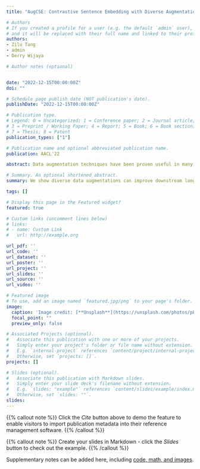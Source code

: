 ```yaml
---
title: "AugCSE: Contrastive Sentence Embedding with Diverse Augmentations"

# Authors
# If you created a profile for a user (e.g. the default `admin` user), write the username (folder name) here 
# and it will be replaced with their full name and linked to their profile.
authors:
- Zilu Tang
- admin
- Derry Wijaya

# Author notes (optional)


date: "2022-12-15T00:00:00Z"
doi: ""

# Schedule page publish date (NOT publication's date).
publishDate: "2022-12-15T00:00:00Z"

# Publication type.
# Legend: 0 = Uncategorized; 1 = Conference paper; 2 = Journal article;
# 3 = Preprint / Working Paper; 4 = Report; 5 = Book; 6 = Book section;
# 7 = Thesis; 8 = Patent
publication_types: ["1"]

# Publication name and optional abbreviated publication name.
publication: AACL'22

abstract: Data augmentation techniques have been proven useful in many applications in NLP fields. Most augmentations are task-specific, and cannot be used as a general-purpose tool. In our work, we present AugCSE, a unified framework to utilize diverse sets of data augmentations to achieve a better, general purpose, sentence embedding model. Building upon the latest sentence embedding models, our approach uses a simple antagonistic discriminator that differentiates the augmentation types. With the finetuning objective borrowed from domain adaptation, we show that diverse augmentations, which often lead to conflicting contrastive signals, can be tamed to produce a better and more robust sentence representation. Our methods achieve state-of-the-art results on downstream transfer tasks and perform competitively on semantic textual similarity tasks, using only unsupervised data.

# Summary. An optional shortened abstract.
summary: We show diverse data augmentations can improve downstream language model performance.

tags: []

# Display this page in the Featured widget?
featured: true

# Custom links (uncomment lines below)
# links:
# - name: Custom Link
#   url: http://example.org

url_pdf: ''
url_code: ''
url_dataset: ''
url_poster: ''
url_project: ''
url_slides: ''
url_source: ''
url_video: ''

# Featured image
# To use, add an image named `featured.jpg/png` to your page's folder. 
image:
  caption: 'Image credit: [**Unsplash**](https://unsplash.com/photos/pLCdAaMFLTE)'
  focal_point: ""
  preview_only: false

# Associated Projects (optional).
#   Associate this publication with one or more of your projects.
#   Simply enter your project's folder or file name without extension.
#   E.g. `internal-project` references `content/project/internal-project/index.md`.
#   Otherwise, set `projects: []`.
projects: []

# Slides (optional).
#   Associate this publication with Markdown slides.
#   Simply enter your slide deck's filename without extension.
#   E.g. `slides: "example"` references `content/slides/example/index.md`.
#   Otherwise, set `slides: ""`.
slides: 
---
```


{{% callout note %}}
Click the *Cite* button above to demo the feature to enable visitors to import publication metadata into their reference management software.
{{% /callout %}}

{{% callout note %}}
Create your slides in Markdown - click the *Slides* button to check out the example.
{{% /callout %}}

Supplementary notes can be added here, including [code, math, and images](https://wowchemy.com/docs/writing-markdown-latex/).
